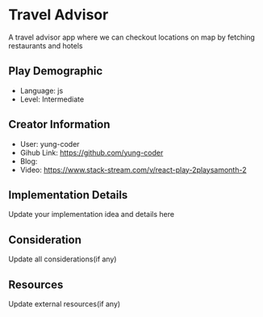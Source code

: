 # Travel Advisor 

A travel advisor app where we can checkout locations on map by fetching restaurants and hotels

## Play Demographic

- Language: js
- Level: Intermediate

## Creator Information

- User: yung-coder
- Gihub Link: https://github.com/yung-coder
- Blog: 
- Video: https://www.stack-stream.com/v/react-play-2playsamonth-2

## Implementation Details

Update your implementation idea and details here

## Consideration

Update all considerations(if any)

## Resources

Update external resources(if any)

